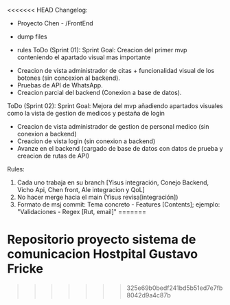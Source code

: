 <<<<<<< HEAD
Changelog:
+ Proyecto Chen - /FrontEnd
- dump files
+ rules
ToDo (Sprint 01):
Sprint Goal: Creacion del primer mvp conteniendo el apartado visual mas importante
- Creacion de vista administrador de citas + funcionalidad visual de los botones (sin concexion al backend).
- Pruebas de API de WhatsApp.
- Creacion parcial del backend (Conexion a base de datos). 

ToDo (Sprint 02):
Sprint Goal: Mejora del mvp añadiendo apartados visuales como la vista de gestion de medicos y pestaña de login
- Creacion de vista administrador de gestion de personal medico (sin conexion a backend)
- Creacion de vista login (sin conexion a backend)
- Avanze en el backend (cargado de base de datos con datos de prueba y creacion de rutas de API)

Rules:
1) Cada uno trabaja en su branch [Yisus integración, Conejo Backend, Vicho Api, Chen front, Ale integracion y QoL]
2) No hacer merge hacia el main (Yisus revisa[integración])
3) Formato de msj commit: Tema concreto - Features [Contents];
ejemplo: "Validaciones - Regex [Rut, email]"
=======
# Repositorio proyecto sistema de comunicacion Hostpital Gustavo Fricke

>>>>>>> 325e69b0bedf241bd5b51ed7e7fb8042d9a4c87b
